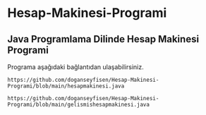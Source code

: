 # Hesap-Makinesi-Programi

## Java Programlama Dilinde Hesap Makinesi Programi

Programa aşağıdaki bağlantıdan ulaşabilirsiniz.

```
https://github.com/doganseyfisen/Hesap-Makinesi-Programi/blob/main/hesapmakinesi.java
```
```
https://github.com/doganseyfisen/Hesap-Makinesi-Programi/blob/main/gelismishesapmakinesi.java
```
